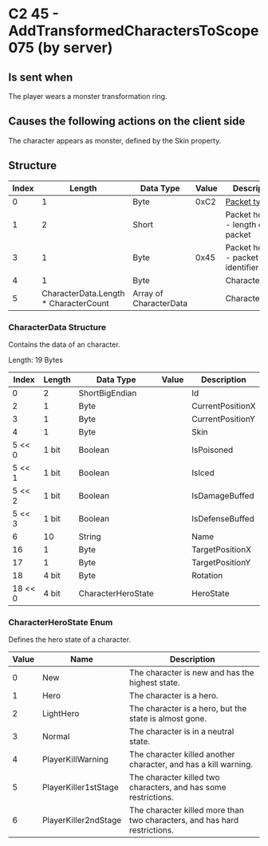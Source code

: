 # C2 45 - AddTransformedCharactersToScope075 (by server)

## Is sent when

The player wears a monster transformation ring.

## Causes the following actions on the client side

The character appears as monster, defined by the Skin property.

## Structure

| Index | Length | Data Type | Value | Description |
|-------|--------|-----------|-------|-------------|
| 0 | 1 |   Byte   | 0xC2  | [Packet type](PacketTypes.md) |
| 1 | 2 |    Short   |      | Packet header - length of the packet |
| 3 | 1 |    Byte   | 0x45  | Packet header - packet type identifier |
| 4 | 1 | Byte |  | CharacterCount |
| 5 | CharacterData.Length * CharacterCount | Array of CharacterData |  | Characters |

### CharacterData Structure

Contains the data of an character.

Length: 19 Bytes

| Index | Length | Data Type | Value | Description |
|-------|--------|-----------|-------|-------------|
| 0 | 2 | ShortBigEndian |  | Id |
| 2 | 1 | Byte |  | CurrentPositionX |
| 3 | 1 | Byte |  | CurrentPositionY |
| 4 | 1 | Byte |  | Skin |
| 5 << 0 | 1 bit | Boolean |  | IsPoisoned |
| 5 << 1 | 1 bit | Boolean |  | IsIced |
| 5 << 2 | 1 bit | Boolean |  | IsDamageBuffed |
| 5 << 3 | 1 bit | Boolean |  | IsDefenseBuffed |
| 6 | 10 | String |  | Name |
| 16 | 1 | Byte |  | TargetPositionX |
| 17 | 1 | Byte |  | TargetPositionY |
| 18 | 4 bit | Byte |  | Rotation |
| 18 << 0 | 4 bit | CharacterHeroState |  | HeroState |

### CharacterHeroState Enum

Defines the hero state of a character.

| Value | Name | Description |
|-------|------|-------------|
| 0 | New | The character is new and has the highest state. |
| 1 | Hero | The character is a hero. |
| 2 | LightHero | The character is a hero, but the state is almost gone. |
| 3 | Normal | The character is in a neutral state. |
| 4 | PlayerKillWarning | The character killed another character, and has a kill warning. |
| 5 | PlayerKiller1stStage | The character killed two characters, and has some restrictions. |
| 6 | PlayerKiller2ndStage | The character killed more than two characters, and has hard restrictions. |